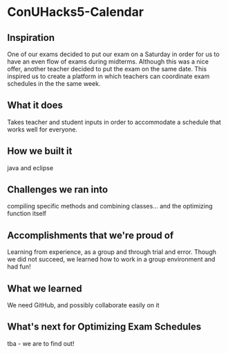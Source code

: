 # ConUHacks5-Calendar

## Inspiration
One of our exams decided to put our exam on a Saturday in order for us to have an even flow of exams during midterms. Although this was a nice offer, another teacher decided to put the exam on the same date. This inspired us to create a platform in which teachers can coordinate exam schedules in the the same week.

## What it does
Takes teacher and student inputs in order to accommodate a schedule that works well for everyone. 

## How we built it
java and eclipse

## Challenges we ran into
compiling specific methods and combining classes... and the optimizing function itself

## Accomplishments that we're proud of
Learning from experience, as a group and through trial and error. Though we did not succeed, we learned how to work in a group environment and had fun!

## What we learned
We need GitHub, and possibly collaborate easily on it

## What's next for Optimizing Exam Schedules
tba - we are to find out!

